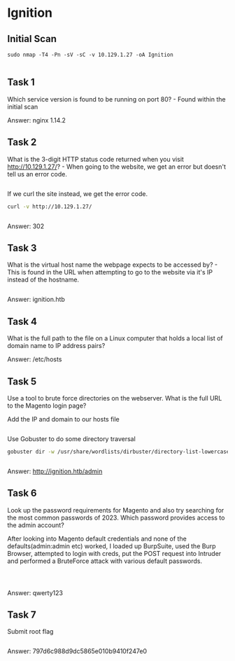 # Ignition

## Initial Scan

```nmap
sudo nmap -T4 -Pn -sV -sC -v 10.129.1.27 -oA Ignition
```

<figure><img src="../../../../.gitbook/assets/image (502).png" alt=""><figcaption></figcaption></figure>

## Task 1

Which service version is found to be running on port 80? - Found within the initial scan

Answer: nginx 1.14.2

## Task 2

What is the 3-digit HTTP status code returned when you visit http://10.129.1.27/? - When going to the website, we get an error but doesn't tell us an error code.

<figure><img src="../../../../.gitbook/assets/image (503).png" alt=""><figcaption></figcaption></figure>

If we curl the site instead, we get the error code.

```bash
curl -v http://10.129.1.27/
```

<figure><img src="../../../../.gitbook/assets/image (504).png" alt=""><figcaption></figcaption></figure>

Answer: 302

## Task 3

What is the virtual host name the webpage expects to be accessed by? - This is found in the URL when attempting to go to the website via it's IP instead of the hostname.

<figure><img src="../../../../.gitbook/assets/image (505).png" alt=""><figcaption></figcaption></figure>

Answer: ignition.htb

## Task 4

What is the full path to the file on a Linux computer that holds a local list of domain name to IP address pairs?

Answer: /etc/hosts

## Task 5

Use a tool to brute force directories on the webserver. What is the full URL to the Magento login page?

Add the IP and domain to our hosts file

<figure><img src="../../../../.gitbook/assets/image (506).png" alt=""><figcaption></figcaption></figure>

Use Gobuster to do some directory traversal

```bash
gobuster dir -w /usr/share/wordlists/dirbuster/directory-list-lowercase-2.3-medium.txt -u http://ignition.htb
```

<figure><img src="../../../../.gitbook/assets/image (507).png" alt=""><figcaption></figcaption></figure>

Answer: http://ignition.htb/admin

## Task 6

Look up the password requirements for Magento and also try searching for the most common passwords of 2023. Which password provides access to the admin account?

After looking into Magento default credentials and none of the defaults(admin:admin etc) worked, I loaded up BurpSuite, used the Burp Browser, attempted to login with creds, put the POST request into Intruder and performed a BruteForce attack with various default passwords.

<figure><img src="../../../../.gitbook/assets/image (508).png" alt=""><figcaption></figcaption></figure>

<figure><img src="../../../../.gitbook/assets/image (509).png" alt=""><figcaption></figcaption></figure>

<figure><img src="../../../../.gitbook/assets/image (510).png" alt=""><figcaption></figcaption></figure>

Answer: qwerty123

## Task 7

Submit root flag

<figure><img src="../../../../.gitbook/assets/image (511).png" alt=""><figcaption></figcaption></figure>

Answer: 797d6c988d9dc5865e010b9410f247e0
